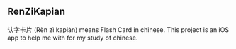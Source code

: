 RenZiKapian
-----------

认字卡片 (Rèn zì kapiàn) means Flash Card in chinese.  This project is an iOS app to help me with for my study of chinese.
